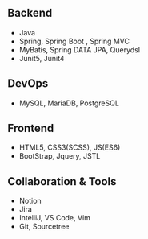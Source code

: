 
## Backend
- Java
- Spring, Spring Boot , Spring MVC
- MyBatis, Spring DATA JPA, Querydsl
- Junit5, Junit4

## DevOps
- MySQL, MariaDB, PostgreSQL

## Frontend
- HTML5, CSS3(SCSS), JS(ES6)
- BootStrap, Jquery, JSTL

## Collaboration & Tools
- Notion
- Jira
- IntelliJ, VS Code, Vim
- Git, Sourcetree

